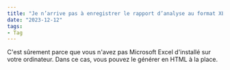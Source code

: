 ```yaml
---
title: "Je n’arrive pas à enregistrer le rapport d’analyse au format XLSX, Trados ne me propose que HTML, MHT ou XML. Que dois-je faire ?"
date: "2023-12-12"
tags:
- Tag
---
```


C'est sûrement parce que vous n'avez pas Microsoft Excel d'installé sur votre ordinateur. Dans ce cas, vous pouvez le générer en HTML à la place.
